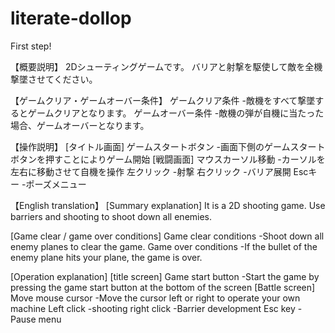 # literate-dollop
First step!

【概要説明】
2Dシューティングゲームです。
バリアと射撃を駆使して敵を全機撃墜させてください。

【ゲームクリア・ゲームオーバー条件】
ゲームクリア条件
 -敵機をすべて撃墜するとゲームクリアとなります。
ゲームオーバー条件
 -敵機の弾が自機に当たった場合、ゲームオーバーとなります。

【操作説明】
[タイトル画面]
ゲームスタートボタン
-画面下側のゲームスタートボタンを押すことによりゲーム開始
[戦闘画面]
マウスカーソル移動
 -カーソルを左右に移動させて自機を操作
左クリック
 -射撃
右クリック
 -バリア展開
Escキー
 -ポーズメニュー


【English translation】
[Summary explanation]
It is a 2D shooting game.
Use barriers and shooting to shoot down all enemies.

[Game clear / game over conditions]
Game clear conditions
  -Shoot down all enemy planes to clear the game.
Game over conditions
  -If the bullet of the enemy plane hits your plane, the game is over.

[Operation explanation]
[title screen]
Game start button
-Start the game by pressing the game start button at the bottom of the screen
[Battle screen]
Move mouse cursor
  -Move the cursor left or right to operate your own machine
Left click
  -shooting
right click
  -Barrier development
Esc key
  -Pause menu

